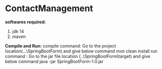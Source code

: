 # ContactManagement

**softwares required:**
1. jdk 14
2. maven

**Compile and Run:**
compile command: Go to the project location(...\SpringBootForm) and give below command
                  mvn clean install
run command : Go to the jar file location (..\SpringBootForm\target) and give below command
                  java -jar SpringBootForm-1.0.jar
                  
                  
                  
                  

